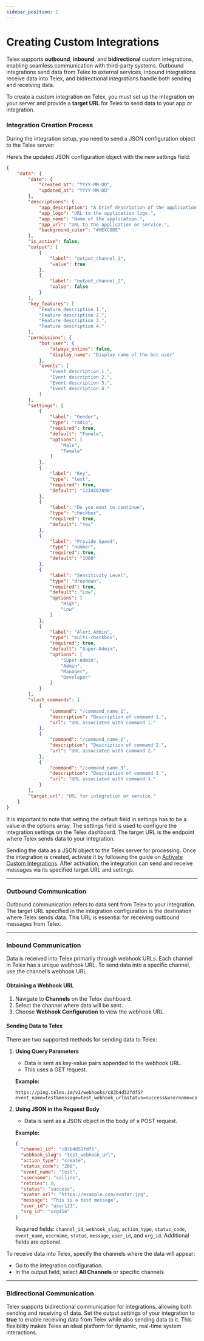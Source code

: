```yaml
---
sidebar_position: 1
---
```


# Creating Custom Integrations

Telex supports **outbound**, **inbound**, and **bidirectional** custom integrations, enabling seamless communication with third-party systems. Outbound integrations send data from Telex to external services, inbound integrations receive data into Telex, and bidirectional integrations handle both sending and receiving data.

To create a custom integration on Telex, you must set up the integration on your server and provide a **target URL** for Telex to send data to your app or integration.

### Integration Creation Process

During the integration setup, you need to send a JSON configuration object to the Telex server:

Here’s the updated JSON configuration object with the new settings field:

````json
{
    "data": {
        "date": {
            "created_at": "YYYY-MM-DD",
            "updated_at": "YYYY-MM-DD"
        },
        "descriptions": {
            "app_description": "A brief description of the application functionality.",
            "app_logo": "URL to the application logo.",
            "app_name": "Name of the application.",
            "app_url": "URL to the application or service.",
            "background_color": "#HEXCODE"
        },
        "is_active": false,
        "output": [
            {
                "label": "output_channel_1",
                "value": true
            },
            {
                "label": "output_channel_2",
                "value": false
            }
        ],
        "key_features": [
            "Feature description 1.",
            "Feature description 2.",
            "Feature description 3.",
            "Feature description 4."
        ],
        "permissions": {
            "bot_user": {
                "always_online": false,
                "display_name": "Display name of the bot user"
            },
            "events": [
                "Event description 1.",
                "Event description 2.",
                "Event description 3.",
                "Event description 4."
            ]
        },
        "settings": [
            {
                "label": "Gender",
                "type": "radio",
                "required": true,
                "default": "Female",
                "options": [
                    "Male",
                    "Female"
                ]
            },
            {
                "label": "Key",
                "type": "text",
                "required": true,
                "default": "1234567890"
            },
            {
                "label": "Do you want to continue",
                "type": "checkbox",
                "required": true,
                "default": "Yes"
            },
            {
                "label": "Provide Speed",
                "type": "number",
                "required": true,
                "default": "1000"
            },
            {
                "label": "Sensitivity Level",
                "type": "dropdown",
                "required": true,
                "default": "Low",
                "options": [
                    "High",
                    "Low"
                ]
            },
            {
                "label": "Alert Admin",
                "type": "multi-checkbox",
                "required": true,
                "default": "Super-Admin",
                "options": [
                    "Super-Admin",
                    "Admin",
                    "Manager",
                    "Developer"
                ]
            }
        ],
        "slash_commands": [
            {
                "command": "/command_name_1",
                "description": "Description of command 1.",
                "url": "URL associated with command 1."
            },
            {
                "command": "/command_name_2",
                "description": "Description of command 2.",
                "url": "URL associated with command 2."
            },
            {
                "command": "/command_name_3",
                "description": "Description of command 3.",
                "url": "URL associated with command 3."
            }
        ],
        "target_url": "URL for integration or service."
    }
}
````

It is important to note that setting the default field in settings has to be a value in the options array. The settings field is used to configure the integration settings on the Telex dashboard. The target URL is the endpoint where Telex sends data to your integration.


Sending the data as a JSON object to the Telex server for processing. Once the integration is created, activate it by following the guide on [Activate Custom Integrations](/docs/Getting%20-%20Started/activate_custom.md). After activation, the integration can send and receive messages via its specified target URL and settings.

---

### Outbound Communication
Outbound communication refers to data sent from Telex to your integration. The target URL specified in the integration configuration is the destination where Telex sends data. This URL is essential for receiving outbound messages from Telex.

---

### Inbound Communication
Data is received into Telex primarily through webhook URLs. Each channel in Telex has a unique webhook URL. To send data into a specific channel, use the channel’s webhook URL.

#### Obtaining a Webhook URL

1. Navigate to **Channels** on the Telex dashboard.
2. Select the channel where data will be sent.
3. Choose **Webhook Configuration** to view the webhook URL.

#### Sending Data to Telex
There are two supported methods for sending data to Telex:

1. **Using Query Parameters**
   - Data is sent as key-value pairs appended to the webhook URL.
   - This uses a GET request.

   **Example:**
   ```
   https://ping.telex.im/v1/webhooks/c83b4d52fdf5?event_name=test&message=test_webhook_url&status=success&username=collins
   ```

2. **Using JSON in the Request Body**
   - Data is sent as a JSON object in the body of a POST request.

   **Example:**
   ```json
   {
     "channel_id": "c83b4d52fdf5",
     "webhook_slug": "test_webhook_url",
     "action_type": "create",
     "status_code": "200",
     "event_name": "test",
     "username": "collins",
     "retries": 0,
     "status": "success",
     "avatar_url": "https://example.com/avatar.jpg",
     "message": "This is a test message",
     "user_id": "user123",
     "org_id": "org456"
   }
   ```

   Required fields: `channel_id`, `webhook_slug`, `action_type`, `status_code`, `event_name`, `username`, `status`, `message`, `user_id`, and `org_id`. Additional fields are optional.

To receive data into Telex, specify the channels where the data will appear:

- Go to the integration configuration.
- In the output field, select **All Channels** or specific channels.

---

### Bidirectional Communication
Telex supports bidirectional communication for integrations, allowing both sending and receiving of data. Set the output settings of your integration to **true** to enable receiving data from Telex while also sending data to it. This flexibility makes Telex an ideal platform for dynamic, real-time system interactions.


